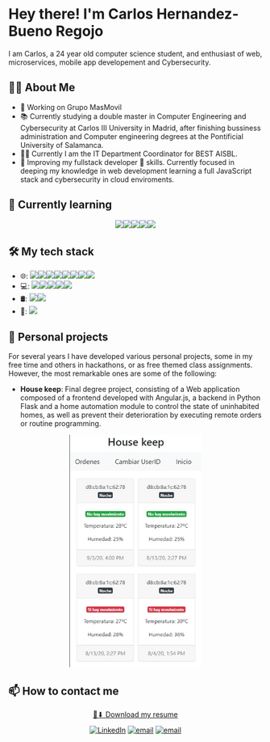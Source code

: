 # Hey there! I'm Carlos Hernandez-Bueno Regojo

I am Carlos, a 24 year old computer science student, and enthusiast of web, microservices, mobile app developement and Cybersecurity.

## 👨‍🎓 About Me
- 💼 Working on Grupo MasMovil
- 📚 Currently studying a double master in Computer Engineering and Cybersecurity at Carlos III University in Madrid, after finishing bussiness administration and Computer engineering degrees at the Pontificial University of Salamanca.
- 👨‍🔧 Currently I am the IT Department Coordinator for BEST AISBL.
- 🌱 Improving my fullstack developer 🚀 skills. Currently focused in deeping my knowledge in web development learning a full JavaScript stack and cybersecurity in cloud enviroments.

## 🌱  Currently learning
<p align="center">
<img src="https://img.shields.io/badge/node.js%20-%2343853D.svg?&style=for-the-badge&logo=node.js&logoColor=white" /><img src="https://img.shields.io/badge/React-20232A?style=for-the-badge&logo=react&logoColor=61DAFB" /><img src="https://img.shields.io/badge/terraform-%235835CC.svg?style=for-the-badge&logo=terraform&logoColor=white" /><img src="https://img.shields.io/badge/kubernetes-%23326ce5.svg?style=for-the-badge&logo=kubernetes&logoColor=white" /><img src="https://img.shields.io/badge/bazel-%23EA4AAA.svg?&style=for-the-badge&logo=bazel&logoColor=white" />
</p>


## 🛠 My tech stack
- 🌐: <img src="https://img.shields.io/badge/javascript%20-%23323330.svg?&style=for-the-badge&logo=javascript&logoColor=%23F7DF1E" /><img src="https://img.shields.io/badge/bootstrap%20-%23563D7C.svg?&style=for-the-badge&logo=bootstrap&logoColor=white"/><img src="https://img.shields.io/badge/php-%23777BB4.svg?&style=for-the-badge&logo=php&logoColor=white"/><img src="https://img.shields.io/badge/Symphony-%230098FF.svg?&style=for-the-badge&logo=Symphony&logoColor=white"><img src="https://img.shields.io/badge/typescript%20-%23007ACC.svg?&style=for-the-badge&logo=typescript&logoColor=white" /><img src="https://img.shields.io/badge/angular.js%20-%23E23237.svg?&style=for-the-badge&logo=angularjs&logoColor=white"/><img src="https://img.shields.io/badge/Django-092E20?style=for-the-badge&logo=django&logoColor=white" /><img src="https://img.shields.io/badge/flask%20-%23000.svg?&style=for-the-badge&logo=flask&logoColor=white" />
- 💻: <img src="https://img.shields.io/badge/c%23%20-%23239120.svg?&style=for-the-badge&logo=c-sharp&logoColor=white" /><img src="https://img.shields.io/badge/java-%23ED8B00.svg?&style=for-the-badge&logo=java&logoColor=white" /><img src="https://img.shields.io/badge/c++%20-%2300599C.svg?&style=for-the-badge&logo=c%2B%2B&logoColor=white" /><img src="https://img.shields.io/badge/Arduino-%2300979D.svg?&style=for-the-badge&logo=Arduino&logoColor=white" /><img src="https://img.shields.io/badge/python%20-%2314354C.svg?&style=for-the-badge&logo=python&logoColor=white" />
- 🛢: <img src="https://img.shields.io/badge/MongoDB-%234ea94b.svg?&style=for-the-badge&logo=mongodb&logoColor=white" /><img src="https://img.shields.io/badge/mysql-%2300f.svg?&style=for-the-badge&logo=mysql&logoColor=white" />
- 🔧: <img src="https://img.shields.io/badge/Git-%23F05032.svg?&style=for-the-badge&logo=Git&logoColor=white" /> 

## 🎯 Personal projects
For several years I have developed various personal projects, some in my free time and others in hackathons, or as free themed class assignments. However, the most remarkable ones are some of the following:


- **House keep**: 
Final degree project, consisting of a Web application composed of a frontend developed with Angular.js, a backend in Python Flask and a home automation module to control the state of uninhabited homes, as well as prevent their deterioration by executing remote orders or routine programming.
<p align="center">
  <img width="auto" height="460" src="https://github.com/carloshdezbueno/carloshdezbueno/blob/master/imagenTFG.jpg">
</p>


## 📫 How to contact me
<p align="center">
 <a href="https://github.com/carloshdezbueno/carloshdezbueno/raw/master/resume.pdf"> 📄⬇ Download my resume  </a>
 </p>
<p align="center">
<a href="https://www.linkedin.com/in/carlos-hernández-bueno-regojo"><img alt="LinkedIn" src="https://img.shields.io/badge/linkedin-%230077B5.svg?&style=for-the-badge&logo=linkedin&logoColor=white"></a>
  <a href="mailto:carloshdez.bueno@gmail.com"><img alt="email" src="https://img.shields.io/badge/gmail-%23D14836.svg?&style=for-the-badge&logo=gmail&logoColor=white"></a>
  <a href="https://carloshdez-bueno.medium.com/"><img alt="email" src="https://img.shields.io/badge/Medium-12100E?style=for-the-badge&logo=medium&logoColor=white"></a>
   </p>
   

